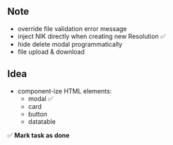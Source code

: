 ## Note

- override file validation error message
- inject NIK directly when creating new Resolution ✅
- hide delete modal programmatically
- file upload & download

## Idea

- component-ize HTML elements:
    - modal ✅
    - card
    - button
    - datatable

✅ **Mark task as done**